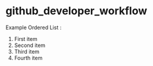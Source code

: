 # github_developer_workflow

Example Ordered List :
1. First item
2. Second item
3. Third item
4. Fourth item